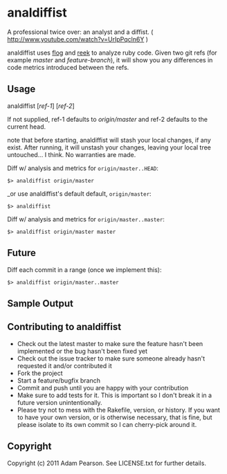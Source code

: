 analdiffist
============

A professional twice over: an analyst and a diffist.
( http://www.youtube.com/watch?v=UrIpPqcln6Y )

analdiffist uses [flog](http://ruby.sadi.st/Flog.html) and [reek](https://github.com/kevinrutherford/reek/wiki) to analyze ruby code.
Given two git refs (for example *master* and *feature-branch*), it will show you any differences in code metrics introduced between the refs.

Usage
-------

analdiffist [*ref-1*] [*ref-2*]

If not supplied, ref-1 defaults to *origin/master* and ref-2 defaults to the current head. 

note that before starting, analdiffist will stash your local changes, if any exist. After running, it will unstash your changes, leaving your local tree untouched... I think. No warranties are made.

Diff w/ analysis and metrics for `origin/master..HEAD`:

    $> analdiffist origin/master

_or use analdiffist's default default, `origin/master`:

    $> analdiffist

Diff w/ analysis and metrics for `origin/master..master`:

    $> analdiffist origin/master master

Future
------

Diff each commit in a range (once we implement this):

    $> analdiffist origin/master..master


Sample Output
--------------



Contributing to analdiffist
------------------------------
* Check out the latest master to make sure the feature hasn't been implemented or the bug hasn't been fixed yet
* Check out the issue tracker to make sure someone already hasn't requested it and/or contributed it
* Fork the project
* Start a feature/bugfix branch
* Commit and push until you are happy with your contribution
* Make sure to add tests for it. This is important so I don't break it in a future version unintentionally.
* Please try not to mess with the Rakefile, version, or history. If you want to have your own version, or is otherwise necessary, that is fine, but please isolate to its own commit so I can cherry-pick around it.

Copyright
--------------------

Copyright (c) 2011 Adam Pearson. See LICENSE.txt for
further details.

